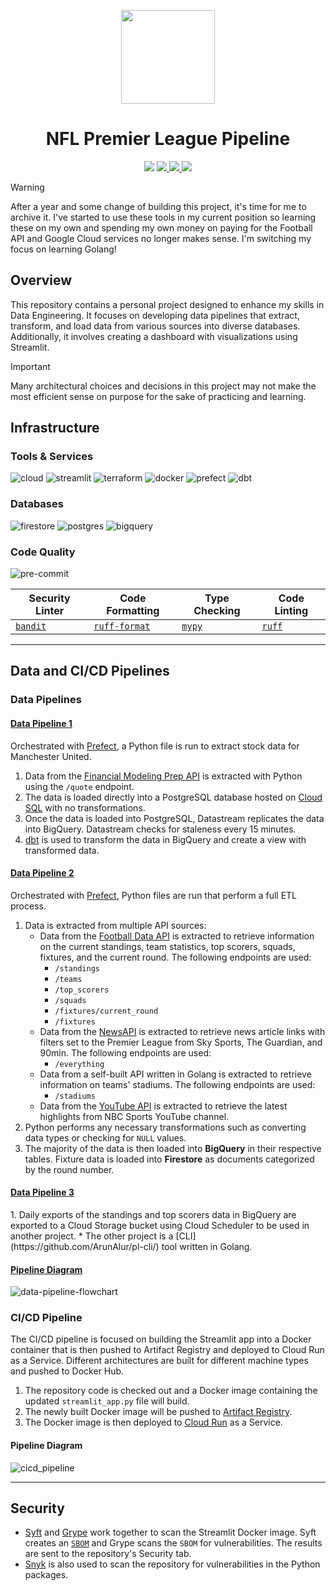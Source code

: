 <p align="center">
<img height="150" width="150" src="https://cdn.simpleicons.org/nfl/gray"/>
</p>

<h1 align="center">NFL Premier League Pipeline</h1>

<p align="center">
    <img src="https://img.shields.io/github/actions/workflow/status/ArunAlur/NFL-Premier-League-Pipeline/ci_streamlit.yaml?style=flat-square&logo=github&label=CI%2FCD"/>
    <a href="https://github.com/ArunAlur/NFL-Premier-League-Pipeline/blob/main/CHANGELOG.md">
        <img src="https://img.shields.io/badge/Dashboard_Version-2.17.1-FF4B4B?style=flat-square&logo=streamlit"/>
    </a>
    <a href="https://hub.docker.com/repository/docker/ArunAlur/nfl-premier-league-pipeline/general"> 
        <img src="https://img.shields.io/docker/image-size/ArunAlur/nfl-premier-league-pipeline/2.17.1?style=flat-square&logo=docker&label=Image%20Size&color=0DB7ED"/>
    </a>
    <img src="https://img.shields.io/github/repo-size/ArunAlur/NFL-Premier-League-Pipeline?style=flat-square&label=Repo%20Size&color=DEA584">
</p>

> [!WARNING]
> After a year and some change of building this project, it's time for me to archive it. I've started to use these tools in my current position so learning these on my own and spending my own money on paying for the Football API and Google Cloud services no longer makes sense. I'm switching my focus on learning Golang!

## Overview
This repository contains a personal project designed to enhance my skills in Data Engineering. It focuses on developing data pipelines that extract, transform, and load data from various sources into diverse databases. Additionally, it involves creating a dashboard with visualizations using Streamlit.

> [!IMPORTANT]
> Many architectural choices and decisions in this project may not make the most efficient sense on purpose for the sake of practicing and learning.

## Infrastructure
### Tools & Services
![cloud](https://img.shields.io/badge/Google_Cloud-4285F4?style=flat-square&logo=googlecloud&logoColor=white) ![streamlit](https://img.shields.io/badge/Streamlit-FF4B4B?style=flat-square&logo=streamlit&logoColor=white) ![terraform](https://img.shields.io/badge/Terraform-844FBA?style=flat-square&logo=terraform&logoColor=white) ![docker](https://img.shields.io/badge/Docker-2496ED?style=flat-square&logo=docker&logoColor=white) ![prefect](https://img.shields.io/badge/-Prefect-070E10?style=flat-square&logo=prefect) ![dbt](https://img.shields.io/badge/dbt-FF694B?style=flat-square&logo=dbt&logoColor=white)

### Databases
![firestore](https://img.shields.io/badge/Firestore-FFCA28?style=flat-square&logo=firebase&logoColor=white) ![postgres](https://img.shields.io/badge/PostgreSQL-4169E1?style=flat-square&logo=postgresql&logoColor=white) ![bigquery](https://img.shields.io/badge/BigQuery-669DF6?style=flat-square&logo=googlebigquery&logoColor=white)

### Code Quality
![pre-commit](https://img.shields.io/badge/pre--commit-FAB040?style=flat-square&logo=pre-commit&logoColor=white)

| Security Linter | Code Formatting | Type Checking | Code Linting |
| --- | --- | --- | --- |
| [`bandit`](https://github.com/PyCQA/bandit) | [`ruff-format`](https://github.com/astral-sh/ruff) | [`mypy`](https://github.com/python/mypy) | [`ruff`](https://github.com/astral-sh/ruff) |

---

## Data and CI/CD Pipelines
### Data Pipelines

<h4><u>Data Pipeline 1</u></h4>

Orchestrated with [Prefect](https://www.prefect.io), a Python file is run to extract stock data for Manchester United.

1. Data from the [Financial Modeling Prep API](https://site.financialmodelingprep.com) is extracted with Python using the `/quote` endpoint.
2. The data is loaded directly into a PostgreSQL database hosted on [Cloud SQL](https://cloud.google.com/sql?hl=en) with no transformations.
3. Once the data is loaded into PostgreSQL, Datastream replicates the data into BigQuery. Datastream checks for staleness every 15 minutes.
4. [dbt](https://getdbt.com) is used to transform the data in BigQuery and create a view with transformed data.

<h4><u>Data Pipeline 2</u></h4>

Orchestrated with [Prefect](https://www.prefect.io), Python files are run that perform a full ETL process.

1. Data is extracted from multiple API sources:
    * Data from the [Football Data API](https://www.football-data.org/) is extracted to retrieve information on the current standings, team statistics, top scorers, squads, fixtures, and the current round. The following endpoints are used:
        * `/standings`
        * `/teams`
        * `/top_scorers`
        * `/squads`
        * `/fixtures/current_round`
        * `/fixtures`
    * Data from the [NewsAPI](https://newsapi.org) is extracted to retrieve news article links with filters set to the Premier League from Sky Sports, The Guardian, and 90min. The following endpoints are used:
        * `/everything`
    * Data from a self-built API written in Golang is extracted to retrieve information on teams' stadiums. The following endpoints are used:
        * `/stadiums`
    * Data from the [YouTube API](https://developers.google.com/youtube/v3) is extracted to retrieve the latest highlights from NBC Sports YouTube channel.
2. Python performs any necessary transformations such as converting data types or checking for `NULL` values.
3. The majority of the data is then loaded into **BigQuery** in their respective tables. Fixture data is loaded into **Firestore** as documents categorized by the round number.

<h4><u>Data Pipeline 3</u></h4>
1. Daily exports of the standings and top scorers data in BigQuery are exported to a Cloud Storage bucket using Cloud Scheduler to be used in another project.
    * The other project is a [CLI](https://github.com/ArunAlur/pl-cli/) tool written in Golang.

<h4><u>Pipeline Diagram</u></h4>

![data-pipeline-flowchart](https://storage.googleapis.com/premier_league_bucket/flowcharts/data_pipelines_flowchart.png)

### CI/CD Pipeline
The CI/CD pipeline is focused on building the Streamlit app into a Docker container that is then pushed to Artifact Registry and deployed to Cloud Run as a Service. Different architectures are built for different machine types and pushed to Docker Hub.

1. The repository code is checked out and a Docker image containing the updated `streamlit_app.py` file will build.
2. The newly built Docker image will be pushed to [Artifact Registry](https://cloud.google.com/artifact-registry).
3. The Docker image is then deployed to [Cloud Run](https://cloud.google.com/run/docs/overview/what-is-cloud-run) as a Service.

#### Pipeline Diagram
![cicd_pipeline](https://storage.googleapis.com/premier_league_bucket/flowcharts/cicd_pipeline_flowchart.png)

---

## Security
* [Syft](https://github.com/anchore/syft) and [Grype](https://github.com/anchore/grype) work together to scan the Streamlit Docker image. Syft creates an [`SBOM`](https://www.linuxfoundation.org/blog/blog/what-is-an-sbom) and Grype scans the `SBOM` for vulnerabilities. The results are sent to the repository's Security tab.
* [Snyk](https://github.com/snyk/actions/tree/master/python-3.10) is also used to scan the repository for vulnerabilities in the Python packages.